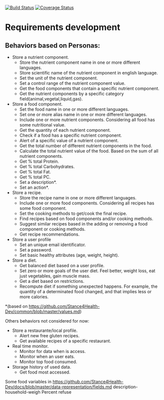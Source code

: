 [![Build Status](https://www.travis-ci.org/Stance4Health-Dev/common.svg?branch=master)](https://www.travis-ci.org/Stance4Health-Dev/common)
[![Coverage Status](https://coveralls.io/repos/github/Stance4Health-Dev/common/badge.svg)](https://coveralls.io/github/Stance4Health-Dev/common)

# Requirements development

## Behaviors based on Personas:

- Store a nutrient component.  
    - Store the nutrient component name in one or more different languages.
    - Store scientific name of the nutrient component in english language.
    - Set the unit of the nutrient component.  
    - Set a control range of the nutrient component value.
    - Get the food components that contain a specific nutrient component.
    - Get the nutrient components by a specific category field(animal,vegetal,liquid,gas).
- Store a food component.
    - Set the food name in one or more different languages.
    - Set one or more alias name in one or more different languages.
    - Include one or more nutrient components. Considering all food has some nutritional value.
    - Get the quantity of each nutrient component.
    - Check if a food has a specific nutrient component.        
    - Alert of a specific value of a nutrient component. 
    - Get the total number of different nutrient components in the food.
    - Calculate the total nutrient value of the food. Based on the sum of all nutrient components.    
    - Get % total Protein.
    - Get % total Carbohydrates.
    - Get % total Fat.
    - Get % total PC.        
    - Set a description*.
    - Set an action*. 
- Store a recipe.
    - Store the recipe name in one or more different languages.
    - Include one or more food components. Considering all recipes has some food component.
    - Set the cooking methods to get/cook the final recipe.    
    - Find recipes based on food components and/or cooking methods.
    - Suggest similar recipes based in the adding or removing a food component or cooking methods.
    - Get recipe recommendations.
- Store a user profile
    - Set an unique email identificator.
    - Set a password.
    - Set basic healthy attributes (age, weight, height).
- Store a diet.    
    - Get balanced diet based on a user profile.
    - Set zero or more goals of the user diet. Feel better, weight loss, eat just vegetables, gain muscle mass.
    - Get a diet based on restrictions.
    - Recompute diet if something unexpected happens. For example, the quantity of a determinated food changed, and that implies less or more calories.



*(based on https://github.com/Stance4Health-Dev/common/blob/master/values.md)

Others behaviors not considered for now:

- Store a restaurante/local profile.
    - Alert new free gluten recipes.
    - Get available recipes of a specific restaurant.
- Real time monitor.
    - Monitor for data when is access.
    - Monitor when an user eats.
    - Monitor top food consumed.
- Storage history of used data.
    - Get food most accessed.

Some food variables in https://github.com/Stance4Health-Dev/docs/blob/master/data-representation/fields.md
description-household-weigh
Percent refuse